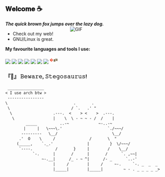 ## **𝐖𝐞𝐥𝐜𝐨𝐦𝐞 ☕**
***The quick brown fox jumps over the lazy dog.***
  [<img align="right" alt="GIF" src="https://i.imgur.com/XLoUTDF.png" width="300"/>](http://daikoje.borec.cz/dwlinks/post/Cheese/)
  
- Check out my web!
- GNU/Linux is great. 

**My favourite languages and tools I use:**  

<code><img height="25" src="https://i.imgur.com/jI8K2oe.png"></code>
<code><img height="25" src="https://i.imgur.com/emR5p0Y.png"></code>
<code><img height="25" src="https://i.imgur.com/kEuU82j.png"></code>
<code><img height="25" src="https://i.imgur.com/6FB64I2.png"></code>
<code><img height="25" src="https://i.imgur.com/UTo2THv.png"></code>
<code><img height="25" src="https://i.imgur.com/RdnXuz8.png"></code>
<code><img height="25" src="https://i.imgur.com/IHOnwgS.png"></code>
<code><img height="25" src="https://raw.githubusercontent.com/github/explore/80688e429a7d4ef2fca1e82350fe8e3517d3494d/topics/git/git.png"></code>

### **『🚧』 𝙱𝚎𝚠𝚊𝚛𝚎, 𝚂𝚝𝚎𝚐𝚘𝚜𝚊𝚞𝚛𝚞𝚜!**

```text
 ________________ 
< I use arch btw >
 ---------------- 
\                             .       .
 \                           / `.   .' " 
  \                  .---.  <    > <    >  .---.
   \                 |    \  \ - ~ ~ - /  /    |
         _____          ..-~             ~-..-~
        |     |   \~~~\.'                    `./~~~/
       ---------   \__/                        \__/
      .'  O    \     /               /       \  " 
     (_____,    `._.'               |         }  \/~~~/
      `----.          /       }     |        /    \__/
            `-.      |       /      |       /      `. ,~~|
                ~-.__|      /_ - ~ ^|      /- _      `..-'   
                     |     /        |     /     ~-.     `-. _  _  _
                     |_____|        |_____|         ~ - . _ _ _ _ _>

```
